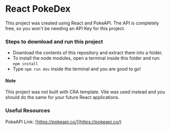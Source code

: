# React PokeDex
This project was created using React and PokeAPI. The API is completely free, so you won't be needing an API Key for this project.

### Steps to download and run this project
- Download the contents of this repository and extract them into a folder.
- To install the node modules, open a terminal inside this folder and run: `npm install`
- Type `npm run dev` inside the terminal and you are good to go!

#### Note
This project was not built with CRA template. Vite was used instead and you should do the same for your future React applications.

### Useful Resources
PokeAPI Link: [https://pokeapi.co/](https://pokeapi.co/)
